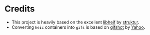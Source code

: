# Credits

-   This project is heavily based on the excellent [libheif](https://github.com/strukturag/libheif/) by [struktur](https://www.struktur.de/).
-   Converting `heic` containers into `gifs` is based on [gifshot](https://github.com/yahoo/gifshot) by [Yahoo](https://github.com/yahoo).
